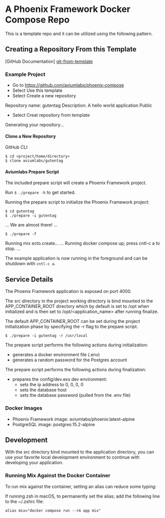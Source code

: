 A Phoenix Framework Docker Compose Repo
=======================================

This is a template repo and it can be utilized using the following pattern. 

Creating a Repository From this Template
----------------------------------------

[GitHub Documentation] [git-from-template]


### Example Project

- Go to https://github.com/aviumlabs/phoenix-compose
- Select Use this template
- Select Create a new repository

Repository name: gutentag
Description: A hello world application
Public

- Select Creat repository from template

Generating your repository...

#### Clone a New Repository

GitHub CLI

    $ cd <project/home/directory>
    $ clone aviumlabs/gutentag

#### Aviumlabs Prepare Script

The included prepare script will create a Phoenix Framework project. 

Run `$ ./prepare -h` to get started.

Running the prepare script to initialize the Phoenix Framework project:

    $ cd gutentag
    $ ./prepare -i gutentag
...
We are almost there! ...

    $ ./prepare -f
    
Running mix ecto.create...
...
Running docker compose up; press cntl-c a to stop.
...


The example application is now running in the foreground and can be shutdown 
with `cntl-c a`.

Service Details
---------------

The Phoenix Framework application is exposed on port 4000. 

The src directory in the project working directory is bind mounted to the 
APP\_CONTAINER\_ROOT directory which by default is set to /opt when initialized
and is then set to /opt/\<application\_name\> after running finalize.

The default APP\_CONTAINER\_ROOT can be set during the project initialization 
phase by specifying the -r flag to the prepare script.

    $ ./prepare -i gutentag -r /usr/local

The prepare script performs the following actions during initialization:
- generates a docker environment file (.env)
- generates a random password for the Postgres account 

The prepare script performs the following actions during finalization:
- prepares the config/dev.exs dev environment:
  - sets the ip address to 0, 0, 0, 0
  - sets the database host
  - sets the database password (pulled from the .env file)


### Docker Images
- Phoenix Framework image: aviumlabs/phoenix:latest-alpine 
- PostgreSQL image: postgres:15.2-alpine 


Development
-----------
With the src directory bind mounted to the application directory, you can use 
your favorite local development environment to continue with developing 
your application.

### Running Mix Against the Docker Container
To run mix against the container, setting an alias can reduce some typing:

If running zsh in macOS, to permanently set the alias; add the following 
line to the ~/.zshrc file:

    alias mix="docker compose run --rm app mix"



[git-from-template]: https://docs.github.com/en/repositories/creating-and-managing-repositories/creating-a-repository-from-a-template
